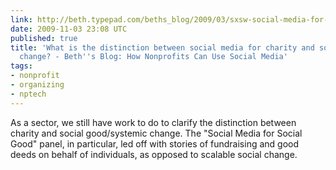```yaml
---
link: http://beth.typepad.com/beths_blog/2009/03/sxsw-social-media-for-social-good-bbq.html?cid=6a00d8345159b069e20111690e85b2970c
date: 2009-11-03 23:08 UTC
published: true
title: 'What is the distinction between social media for charity and social good/systemic
  change? - Beth''s Blog: How Nonprofits Can Use Social Media'
tags:
- nonprofit
- organizing
- nptech
---
```


As a sector, we still have work to do to clarify the distinction between charity and social good/systemic change. The "Social Media for Social Good" panel, in particular, led off with stories of fundraising and good deeds on behalf of individuals, as opposed to scalable social change.
